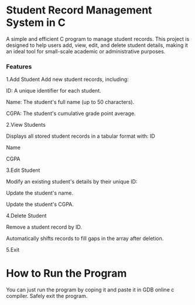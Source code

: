 # Student Record Management System in C
A simple and efficient C program to manage student records. This project is designed to help users add, view, edit, and delete student details, making it an ideal tool for small-scale academic or administrative purposes.

<h3>Features</h3>
1.Add Student
Add new student records, including:

ID: A unique identifier for each student.

Name: The student's full name (up to 50 characters).

CGPA: The student's cumulative grade point average.

2.View Students

Displays all stored student records in a tabular format with:
ID

Name

CGPA

3.Edit Student

Modify an existing student's details by their unique ID:

Update the student's name.

Update the student's CGPA.

4.Delete Student

Remove a student record by ID.

Automatically shifts records to fill gaps in the array after deletion.

5.Exit

# How to Run the Program
You  can just run the program by coping it and paste it in GDB online c compiler.
Safely exit the program.
